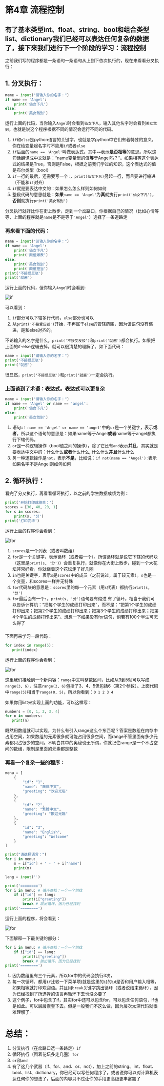 # 第4章 流程控制

## 有了基本类型int、float、string、bool和组合类型list、dictionary我们已经可以表达任何复杂的数据了，接下来我们进行下一个阶段的学习：流程控制

之前我们写的程序都是一条语句一条语句从上到下依次执行的，现在来看看分叉执行：

## 1. 分叉执行：

```python
name = input("请输入你的名字：")
if name == 'Angel':
    print('仙女下凡')
else:
    print('美女驾到')
```

运行上面的代码，当你输入`Angel`时会看到`仙女下凡`，输入其他名字时会看到`美女驾到`。也就是说这个程序根据不同的情况会运行不同的代码。
1. `if`和`else`是python语言的关键字，也就是字python中它们有着特殊的意义，你在给变量起名字时不能用`if`或者`else`
2. `if`后面的`name == 'Angel'`叫做表达式，其中`==`表示**是否相等**的意思。所以这句话翻译成中文就是：“name变量里的值**等于**Angel吗？”。如果相等这个表达式的结果是True，否则是False，根据之前我们学过的知识，这个表达式的值是布尔类型（bool）
3. `if`一行的最后，还需要写一个`:`，`print(仙女下凡)`另起一行，而且要进行缩进（不能和`if`对齐）
4. `if`就是要表达中文的：如果怎么怎么样则如何如何
5. 整段代码的意思就是：**如果**`name == 'Angel'`为**真**就执行`print('仙女下凡')`，**否则**就执行`print('美女驾到')`

分叉执行就好比你在街上散步，走到一个岔路口，你根据自己的情况（比如心情等等，上面的程序就是`name`是不是等于`'Angel'`）选择了一条道路走

### 再来看下面的代码：
```python
name = input("请输入你的名字：")
if name == 'Angel':
    print('仙女下凡')
    print('颜值爆表')
else:
    print('美女驾到')
    print('颜值担当')
print('不接受反驳')
print('就酱')
```
运行上面的代码，但你输入`Angel`时会看到:

![if](https://github.com/tongzhg/Python/blob/master/images/If1.png)

可以看到：
1. `if`部分可以下辖多行代码，`else`部分也可以
2. 从`print('不接受反驳')`开始，不再属于`else`的管辖范围，因为该语句没有缩进，是和else对齐的。

不论输入的名字是什么，`print('不接受反驳')`和`print('就酱')`都会执行。如果把上面的if-else逻辑去掉，就可以很清楚的理解了，如下面代码：

```python
name = input("请输入你的名字：")
print('不接受反驳')
print('就酱')
```

很显然，`print('不接受反驳')`和`print('就酱')`一定会执行。

### 上面谈到了术语：表达式。表达式可以更复杂
```python
name = input("请输入你的名字：")
if name == 'Angel' or name == 'angel':
    print('仙女下凡')
else:
    print('美女驾到')
```
1. 语句`if name == 'Angel' or name == 'angel'`中的`or`是一个关键字，表示**或者**。所以这个语句的意思是：如果name等于Angel**或者**name等于angel都执行下辖代码。
2. `or`是一种逻辑操作（bool值之间的操作），除了它还有`and`表示**并且**，其实就是要表达中文中的：什么什么**或者**什么什么, 什么什么**并且**什么什么
3. 另一种逻辑操作是`not`，表示**不是**，比如说：`if not(name == 'Angel'):`表示如果名字不是Angel则如何如何


## 2. 循环执行：
看完了分叉执行，再看看循环执行，以之前的学生数据成绩为例：

```python
print('开始打印成绩单：')
scores = [30, 40, 20, 1]
for s in scores:
    print(s, '分')
print('打印完毕')
```
运行上面的程序你会看到：

![for](https://github.com/tongzhg/Python/blob/master/images/For1.png)

1. `scores`是一个列表（或者叫数组）
2. `for`是一个关键字，表示循环（或者每一个）。所谓循环就是说它下辖的代码块（这里是`print(s, '分')`）会重复执行，就像你在大街上散步，碰到一个大花坛非常好看，你就绕着这个花坛走了好几圈
3. `in`也是关键字，表示`s`是`scores`中的成员（之前说过，属于较元素）。`s`也是一个变量，和scores一样并无特殊
3. `for`代码块的意思是：`scores`里的每一个元素（用`s`代表）都执行`print(s, '分')`
4. `for`最后面有一个`:`，`print(s, '分')`语句要有缩进
有了循环，相当于我们可以告诉计算机：“把每个学生的成绩打印出来”，而不是：“把第1个学生的成绩打印出来；把第2个学生的成绩打印出来；把第3个学生的成绩打印出来；把第4个学生的成绩打印出来”。想想一下如果没有for语句，倘若有100个学生可怎么得了

### 

下面再来学习一段代码：
```python
for index in range(5):
   print(index)
```
运行上面的程序你会看到：

![for](https://github.com/tongzhg/Python/blob/master/images/For2.png)

这里我们接触到一个新内容：`range`中文叫整数区间，比如从3到5就可以写成`range(3, 6)`，注意`range(3, 6)`包括了3、4、5但包括6（第2个参数）。上面代码中`range(5)`相当于`range(0, 5)`，所以你看到：`0 1 2 3 4`

如果你用list来实现上面的功能，可以这样写：
```python
numbers = [0, 1, 2, 3, 4]
for n in numbers:
   print(n)
```

既然用数组就可以实现，为什么有引入range这么个东西呢？答案是数组在内存中占用空间，如果数组的元素很多就可能占用很多空间，而range不管里面有多少元素都只占很少的空间。不明白其中的奥秘也无所谓，你就记住range是一个不占空间的数组，限制是里面的元素都是整数

### 再看一个复杂一些的程序：
```python
menu = [
    {
        "id": "1",
        "name": "简体中文",
        "greeting": "欢迎光临"
    },
    {
        "id": "2",
        "name": "繁體中文",
        "greeting": "歡迎光臨"
    },
    {
        "id": "3",
        "name": "English",
        "greeting": "Welcome"
    }
]

print("请选择语言：")
for i in menu:
    m = i["id"] + ' - ' + i["name"]
    print(m)

lang = input('')

print('========')
for i in menu: # 循环查找：一个一个地找
    if i["id"] == lang:
        print(i["greeting"])
        break # 跳出循环，因为已经找到
print('========')
```
运行上面的程序，将会看到：

![for](https://github.com/tongzhg/Python/blob/master/images/For3.png)

下面解释一下最关键的部分：
```python
for i in menu: # 循环查找：一个一个地找
    if i["id"] == lang:
        print(i["greeting"])
        break # 跳出循环，因为已经找到
print('========')
```
1. 因为数组里有三个元素，所以for中的代码会执行3次，
2. 每一次循环，都用`if`比较一下菜单项(就是这里的`i`)的`id`是否和用户输入相等，如果相等就打印欢迎语。并且用`break`关键字跳出循环（或者说结束循环），因为已经找到了所选择的语言再循环下去也没必要了
3. 这个例子，for中包含了if，其实for中还可以包含for，可以包含任何语句，if也是如此。可以层层嵌套下去。但是一般我们不这么做，因为层次太深代码就很难理解了·

# 总结：
1. 分叉执行（在岔路口选一条路走）`if`
2. 循环执行（围着花坛多走几圈）`for`
3. `or`和`and`
4. 有了这几个武器（if、for、and、or、not），加上之前的string、int、float、bool、list、dictionary，你已经可以写任何程序了，或者说你可以对计算机表达任何你的想法了，后面的内容只不过让你的手段更高级更丰富罢了